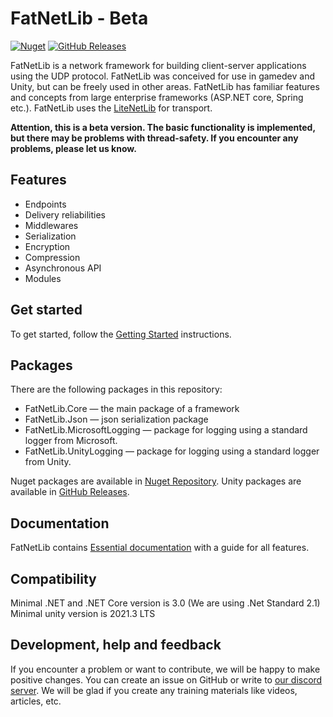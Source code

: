 # FatNetLib - Beta

[![Nuget](https://img.shields.io/badge/nuget-0.1.0-blue)](https://www.nuget.org/packages/FatNetLib/)
[![GitHub Releases](https://img.shields.io/badge/github_releases-0.1.0-blue)](https://github.com/VasiliyKolihalov/FatNetLib/releases/)

FatNetLib is a network framework for building client-server applications using the UDP protocol.
FatNetLib was conceived for use in gamedev and Unity, but can be freely used in other
areas.
FatNetLib has familiar features and concepts from large enterprise frameworks (ASP.NET core, Spring etc.).
FatNetLib uses the [LiteNetLib](https://github.com/RevenantX/LiteNetLib#litenetlib) for transport.

**Attention, this is a beta version.
The basic functionality is implemented, but there may be problems with thread-safety.
If you encounter any problems, please let us know.**

## Features

* Endpoints
* Delivery reliabilities
* Middlewares
* Serialization
* Encryption
* Compression
* Asynchronous API
* Modules

## Get started

To get started, follow the [Getting Started](docs/1-geting-started) instructions.

## Packages

There are the following packages in this repository:

* FatNetLib.Core — the main package of a framework
* FatNetLib.Json — json serialization package
* FatNetLib.MicrosoftLogging — package for logging using a standard logger from Microsoft.
* FatNetLib.UnityLogging — package for logging using a standard logger from Unity.

Nuget packages are available in [Nuget Repository](https://www.nuget.org/packages/FatNetLib/).
Unity packages are available
in [GitHub Releases](https://github.com/VasiliyKolihalov/FatNetLib/releases/).

## Documentation

FatNetLib contains [Essential documentation](docs/2-essentials) with a guide for all features.

## Compatibility

Minimal .NET and .NET Core version is 3.0 (We are using .Net Standard 2.1)
Minimal unity version is 2021.3 LTS

## Development, help and feedback

If you encounter a problem or want to contribute, we will be happy to make positive changes.
You can create an issue on GitHub or write to [our discord server](https://discord.gg/pEqXVjgzQs).
We will be glad if you create any training materials like videos, articles, etc.